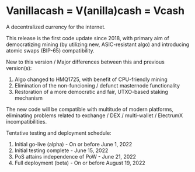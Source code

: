 Vanillacash = V(anilla)cash = Vcash
===================================

A decentralized currency for the internet.

This release is the first code update since 2018, with primary aim of democratizing mining 
(by utilizing new, ASIC-resistant algo) and introducing atomic swaps (BIP-65) compatibility.

New to this version / Major differences between this and previous version(s):
1) Algo changed to HMQ1725, with benefit of CPU-friendly mining
2) Elimination of the non-funcioning / defunct masternode functionality
3) Restoration of a more democratic and fair, UTXO-based staking mechanism

The new code will be compatible with multitude of modern platforms, eliminating problems
related to exchange / DEX / multi-wallet / ElectrumX incompatibilities.

Tentative testing and deployment schedule:
1) Initial go-live (alpha) - On or before June 1, 2022
2) Initial testing complete - June 15, 2022
3) PoS attains independence of PoW - June 21, 2022
4) Full deployment (beta) - On or before August 19, 2022
